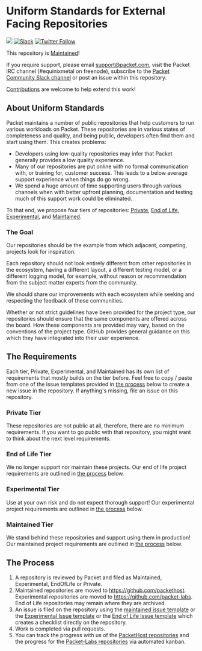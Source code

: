 # Uniform Standards for External Facing Repositories

![](https://img.shields.io/badge/stability-maintained-green.svg) [![Slack](https://slack.packet.com/badge.svg)](https://slack.packet.com) [![Twitter Follow](https://img.shields.io/twitter/follow/packethost.svg?style=social&label=Follow)](https://twitter.com/intent/follow?screen_name=packethost)

This repository is [Maintained](https://github.com/packethost/standards/blob/master/maintained-statement.md)!

If you require support, please email [support@packet.com](mailto:support@packet.com), visit the Packet IRC channel (#equinixmetal on freenode), subscribe to the [Packet Community Slack channel](https://slack.packet.com) or post an issue within this repository.

[Contributions](https://github.com/packethost/standards/blob/master/CONTRIBUTING.md) are welcome to help extend this work!

## About Uniform Standards

Packet maintains a number of public repositories that help customers to run various workloads on Packet. These repositories are in various states of completeness and quality, and being public, developers often find them and start using them. This creates problems:

* Developers using low-quality repositories may infer that Packet generally provides a low quality experience.
* Many of our repositories are put online with no formal communication with, or training for, customer success. This leads to a below average support experience when things do go wrong.
* We spend a huge amount of time supporting users through various channels when with better upfront planning, documentation and testing much of this support work could be eliminated.

To that end, we propose four tiers of repositories: [Private](https://github.com/packethost/standards#private-tier-minimum-requirements), [End of Life](https://github.com/packethost/standards#end-of-life-tier-minimum-requirements), [Experimental](https://github.com/packethost/standards#experimental-tier-minimum-requirements), and [Maintained](https://github.com/packethost/standards#maintained-tier-minimum-requirements).

### The Goal

Our repositories should be the example from which adjacent, competing, projects look for inspiration.

Each repository should not look entirely different from other repositories in the ecosystem, having a different layout, a different testing model, or a different logging model, for example, without reason or recommendation from the subject matter experts from the community.

We should share our improvements with each ecosystem while seeking and respecting the feedback of these communities.

Whether or not strict guidelines have been provided for the project type, our repositories should ensure that the same components are offered across the board. How these components are provided may vary, based on the conventions of the project type. GitHub provides general guidance on this which they have integrated into their user experience.

## The Requirements

Each tier, Private, Experimental, and Maintained has its own list of requirements that mostly builds on the tier before. Feel free to copy / paste from one of the issue templates provided in [the process](#the-process) below to create a new issue in the repository. If anything's missing, file an issue on this repository.

### Private Tier

These repositories are not public at all, therefore, there are no minimum requirements. If you want to go public with that repository, you might want to think about the next level requirements.

### End of Life Tier

We no longer support nor maintain these projects. Our end of life project requirements are outlined in [the process](#the-process) below.

### Experimental Tier

Use at your own risk and do not expect thorough support!  Our experimental project requirements are outlined in [the process](#the-process) below.

### Maintained Tier

We stand behind these repositories and support using them in production! Our maintained project requirements are outlined in [the process](#the-process) below.

## The Process

1. A repository is reviewed by Packet and filed as Maintained, Experimental, EndOfLife or Private.
2. Maintained repositories are moved to <https://github.com/packethost>. Experimental repositories are moved to <https://github.com/packet-labs>. End of Life repositories may remain where they are archived.
3. An issue is filed on the repository using the [maintained issue template](https://raw.githubusercontent.com/packethost/standards/master/ISSUE_TEMPLATE/maintained-issue.md) or the [Experimental Issue template](https://raw.githubusercontent.com/packethost/standards/master/ISSUE_TEMPLATE/experimental-issue.md)  or the [End of Life Issue template](https://raw.githubusercontent.com/packethost/standards/master/ISSUE_TEMPLATE/end-of-life-issue.md) which creates a checklist directly on the repository.
4. Work is completed via pull requests.
5. You can track the progress with us of the [PacketHost repositories](https://github.com/orgs/packethost/projects/4) and the progress for the [Packet-Labs repositories](https://github.com/orgs/packet-labs/projects/1) via automated kanban.
